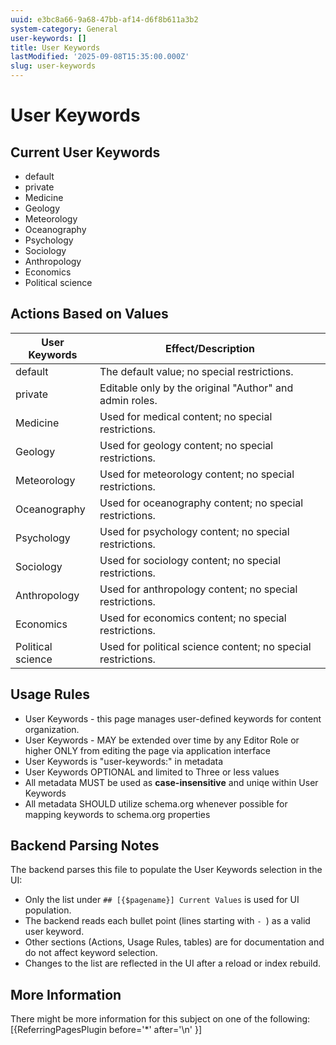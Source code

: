 ```yaml
---
uuid: e3bc8a66-9a68-47bb-af14-d6f8b611a3b2
system-category: General
user-keywords: []
title: User Keywords
lastModified: '2025-09-08T15:35:00.000Z'
slug: user-keywords
---
```

# User Keywords

## Current User Keywords

- default
- private
- Medicine
- Geology
- Meteorology
- Oceanography
- Psychology
- Sociology
- Anthropology
- Economics
- Political science

## Actions Based on Values

| User Keywords | Effect/Description                                                                  |
|-----------------|-----------------------------------------------------------------------------------|
| default         | The default value; no special restrictions.                                        |
| private         | Editable only by the original "Author" and admin roles.                            |
| Medicine        | Used for medical content; no special restrictions.                                 |
| Geology         | Used for geology content; no special restrictions.                                 |
| Meteorology     | Used for meteorology content; no special restrictions.                             |
| Oceanography    | Used for oceanography content; no special restrictions.                            |
| Psychology      | Used for psychology content; no special restrictions.                              |
| Sociology       | Used for sociology content; no special restrictions.                               |
| Anthropology    | Used for anthropology content; no special restrictions.                            |
| Economics       | Used for economics content; no special restrictions.                               |
| Political science | Used for political science content; no special restrictions.                     |

## Usage Rules

- User Keywords - this page manages user-defined keywords for content organization.
- User Keywords - MAY be extended over time by any Editor Role or higher ONLY from editing the page via application interface
- User Keywords is "user-keywords:" in metadata
- User Keywords OPTIONAL and limited to Three or less values
- All metadata MUST be used as **case-insensitive** and uniqe within User Keywords
- All metadata SHOULD utilize schema.org whenever possible for mapping keywords to schema.org properties

## Backend Parsing Notes

The backend parses this file to populate the User Keywords selection in the UI:
- Only the list under `## [{$pagename}] Current Values` is used for UI population.
- The backend reads each bullet point (lines starting with `- `) as a valid user keyword.
- Other sections (Actions, Usage Rules, tables) are for documentation and do not affect keyword selection.
- Changes to the list are reflected in the UI after a reload or index rebuild.

## More Information

There might be more information for this subject on one of the following:
[{ReferringPagesPlugin before='*' after='\n' }]

